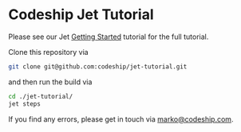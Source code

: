 # Codeship Jet Tutorial

Please see our Jet [Getting Started](http://codeship-documentation-private.s3-website-us-east-1.amazonaws.com/docker/docker/getting-started/) tutorial for the full tutorial.

Clone this repository via

```bash
git clone git@github.com:codeship/jet-tutorial.git
```

and then run the build via

```bash
cd ./jet-tutorial/
jet steps
```

If you find any errors, please get in touch via marko@codeship.com.
